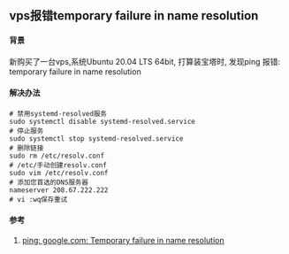 ## vps报错temporary failure in name resolution

#### 背景
新购买了一台vps,系统Ubuntu 20.04 LTS 64bit, 打算装宝塔时, 发现ping 报错: temporary failure in name resolution

#### 解决办法
```SHELL
# 禁用systemd-resolved服务
sudo systemctl disable systemd-resolved.service
# 停止服务
sudo systemctl stop systemd-resolved.service
# 删除链接
sudo rm /etc/resolv.conf
# /etc/手动创建resolv.conf
sudo vim /etc/resolv.conf
# 添加您首选的DNS服务器
nameserver 208.67.222.222
# vi :wq保存重试
```


#### 参考
1. [ping: google.com: Temporary failure in name resolution](https://stackoverflow.com/questions/53687051/ping-google-com-temporary-failure-in-name-resolution 'ping: google.com: Temporary failure in name resolution')
